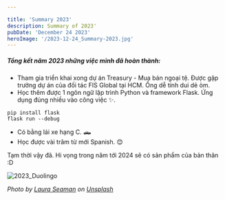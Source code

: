 ```yaml
---

title: 'Summary 2023'
description: Summary of 2023'
pubDate: 'December 24 2023'
heroImage: '/2023-12-24_Summary-2023.jpg'
---
```


##### Tổng kết năm 2023 những việc mình đã hoàn thành:

- Tham gia triển khai xong dự án Treasury - Mua bán ngoại tệ. Được gặp trưởng dự án của đối tác FIS Global tại
HCM. Ổng dễ tính dui dẻ òm.
- Học thêm được 1 ngôn ngữ lập trình Python và framework Flask. Ứng dụng đúng nhiều vào công việc ✨.

```
pip install flask
flask run --debug
```
- Có bằng lái xe hạng C. 🛻
- Học được vài trăm từ mới Spanish. 😊

Tạm thời vậy đã.
Hi vọng trong năm tới 2024 sẽ có sản phẩm của bản thân :D

![2023_Duolingo](/2023-12_Duolingo.jpg "2023_Duolingo" )

_Photo by <a href="https://unsplash.com/@lauraseaman?utm_content=creditCopyText&utm_medium=referral&utm_source=unsplash">Laura Seaman</a> on <a href="https://unsplash.com/photos/a-bunch-of-hot-air-balloons-flying-in-the-sky-IqWCSnU3Jiw?utm_content=creditCopyText&utm_medium=referral&utm_source=unsplash">Unsplash</a>_